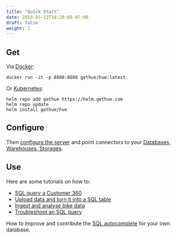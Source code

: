 ```yaml
---
title: "Quick Start"
date: 2019-03-13T18:28:08-07:00
draft: false
weight: 1
---
```


## Get

Via [Docker](/administrator/installation/cloud/#docker):

    docker run -it -p 8888:8888 gethue/hue:latest

Or [Kubernetes](/administrator/installation/cloud/#kubernetes):

    helm repo add gethue https://helm.gethue.com
    helm repo update
    helm install gethue/hue

## Configure

Then [configure the server](/administrator/configuration/) and point connectors to your [Databases, Warehouses, Storages](/administrator/configuration/connectors/).

## Use

Here are some tutorials on how to:

* [SQL query a Customer 360](http://gethue.com/self-service-bi-doing-a-customer-360-by-querying-and-joining-salesforce-marketing-and-log-datasets/)
* [Upload data and turn it into a SQL table](http://gethue.com/querying-exploring-the-instacart-dataset-part-1-ingesting-the-data/)
* [Ingest and analyse bike data](https://docs.cloudera.com/runtime/7.0.1/using-hue/topics/hue-using.html)
* [Troubleshoot an SQL query](http://gethue.com/self-service-impala-sql-query-troubleshooting/)

How to improve and contribute the [SQL autocomplete](/developer/parsers/) for your own database.
